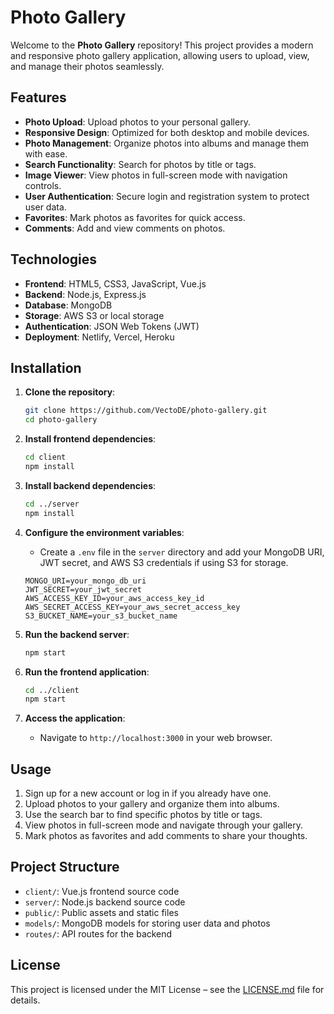 # Photo Gallery

Welcome to the **Photo Gallery** repository! This project provides a modern and responsive photo gallery application, allowing users to upload, view, and manage their photos seamlessly.

## Features

- **Photo Upload**: Upload photos to your personal gallery.
- **Responsive Design**: Optimized for both desktop and mobile devices.
- **Photo Management**: Organize photos into albums and manage them with ease.
- **Search Functionality**: Search for photos by title or tags.
- **Image Viewer**: View photos in full-screen mode with navigation controls.
- **User Authentication**: Secure login and registration system to protect user data.
- **Favorites**: Mark photos as favorites for quick access.
- **Comments**: Add and view comments on photos.

## Technologies

- **Frontend**: HTML5, CSS3, JavaScript, Vue.js
- **Backend**: Node.js, Express.js
- **Database**: MongoDB
- **Storage**: AWS S3 or local storage
- **Authentication**: JSON Web Tokens (JWT)
- **Deployment**: Netlify, Vercel, Heroku

## Installation

1. **Clone the repository**:
   ```bash
   git clone https://github.com/VectoDE/photo-gallery.git
   cd photo-gallery
   ```

2. **Install frontend dependencies**:
   ```bash
   cd client
   npm install
   ```

3. **Install backend dependencies**:
   ```bash
   cd ../server
   npm install
   ```

4. **Configure the environment variables**:
   - Create a `.env` file in the `server` directory and add your MongoDB URI, JWT secret, and AWS S3 credentials if using S3 for storage.
   ```
   MONGO_URI=your_mongo_db_uri
   JWT_SECRET=your_jwt_secret
   AWS_ACCESS_KEY_ID=your_aws_access_key_id
   AWS_SECRET_ACCESS_KEY=your_aws_secret_access_key
   S3_BUCKET_NAME=your_s3_bucket_name
   ```

5. **Run the backend server**:
   ```bash
   npm start
   ```

6. **Run the frontend application**:
   ```bash
   cd ../client
   npm start
   ```

7. **Access the application**:
   - Navigate to `http://localhost:3000` in your web browser.

## Usage

1. Sign up for a new account or log in if you already have one.
2. Upload photos to your gallery and organize them into albums.
3. Use the search bar to find specific photos by title or tags.
4. View photos in full-screen mode and navigate through your gallery.
5. Mark photos as favorites and add comments to share your thoughts.

## Project Structure

- `client/`: Vue.js frontend source code
- `server/`: Node.js backend source code
- `public/`: Public assets and static files
- `models/`: MongoDB models for storing user data and photos
- `routes/`: API routes for the backend

## License

This project is licensed under the MIT License – see the [LICENSE.md](LICENSE.md) file for details.

